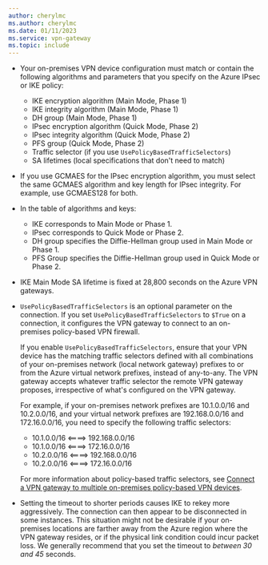 ```yaml
---
author: cherylmc
ms.author: cherylmc
ms.date: 01/11/2023
ms.service: vpn-gateway
ms.topic: include
---
```


* Your on-premises VPN device configuration must match or contain the following algorithms and parameters that you specify on the Azure IPsec or IKE policy:

  * IKE encryption algorithm (Main Mode, Phase 1)
  * IKE integrity algorithm (Main Mode, Phase 1)
  * DH group (Main Mode, Phase 1)
  * IPsec encryption algorithm (Quick Mode, Phase 2)
  * IPsec integrity algorithm (Quick Mode, Phase 2)
  * PFS group (Quick Mode, Phase 2)
  * Traffic selector (if you use `UsePolicyBasedTrafficSelectors`)
  * SA lifetimes (local specifications that don't need to match)

* If you use GCMAES for the IPsec encryption algorithm, you must select the same GCMAES algorithm and key length for IPsec integrity. For example, use GCMAES128 for both.

* In the table of algorithms and keys:

  * IKE corresponds to Main Mode or Phase 1.
  * IPsec corresponds to Quick Mode or Phase 2.
  * DH group specifies the Diffie-Hellman group used in Main Mode or Phase 1.
  * PFS Group specifies the Diffie-Hellman group used in Quick Mode or Phase 2.

* IKE Main Mode SA lifetime is fixed at 28,800 seconds on the Azure VPN gateways.

* `UsePolicyBasedTrafficSelectors` is an optional parameter on the connection. If you set `UsePolicyBasedTrafficSelectors` to `$True` on a connection, it configures the VPN gateway to connect to an on-premises policy-based VPN firewall.

  If you enable `UsePolicyBasedTrafficSelectors`, ensure that your VPN device has the matching traffic selectors defined with all combinations of your on-premises network (local network gateway) prefixes to or from the Azure virtual network prefixes, instead of any-to-any. The VPN gateway accepts whatever traffic selector the remote VPN gateway proposes, irrespective of what's configured on the VPN gateway.

  For example, if your on-premises network prefixes are 10.1.0.0/16 and 10.2.0.0/16, and your virtual network prefixes are 192.168.0.0/16 and 172.16.0.0/16, you need to specify the following traffic selectors:

  * 10.1.0.0/16 <====> 192.168.0.0/16
  * 10.1.0.0/16 <====> 172.16.0.0/16
  * 10.2.0.0/16 <====> 192.168.0.0/16
  * 10.2.0.0/16 <====> 172.16.0.0/16

  For more information about policy-based traffic selectors, see [Connect a VPN gateway to multiple on-premises policy-based VPN devices](../articles/vpn-gateway/vpn-gateway-connect-multiple-policybased-rm-ps.md).

* Setting the timeout to shorter periods causes IKE to rekey more aggressively. The connection can then appear to be disconnected in some instances. This situation might not be desirable if your on-premises locations are farther away from the Azure region where the VPN gateway resides, or if the physical link condition could incur packet loss. We generally recommend that you set the timeout to *between 30 and 45* seconds.
